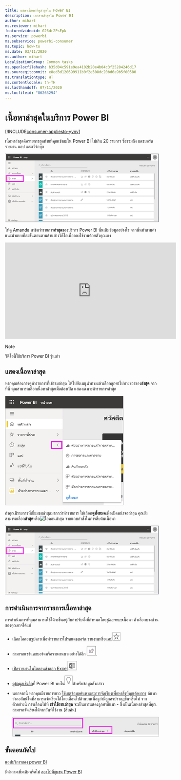 ```yaml
---
title: แสดงเนื้อหาที่ดูล่าสุดใน Power BI
description: เอกสารล่าสุดใน Power BI
author: mihart
ms.reviewer: mihart
featuredvideoid: G26dr2PsEpk
ms.service: powerbi
ms.subservice: powerbi-consumer
ms.topic: how-to
ms.date: 03/11/2020
ms.author: mihart
LocalizationGroup: Common tasks
ms.openlocfilehash: b35d04c591e9ea4102b20e4b04c3f25284246d17
ms.sourcegitcommit: e8ed3d120699911b0f2e508dc20bd6a9b5f00580
ms.translationtype: HT
ms.contentlocale: th-TH
ms.lasthandoff: 07/11/2020
ms.locfileid: "86263294"
---
```

# <a name="recent-content-in-the-power-bi-service"></a>เนื้อหา**ล่าสุด**ในบริการ Power BI

[!INCLUDE[consumer-appliesto-yyny](../includes/consumer-appliesto-yyny.md)]

เนื้อหาล่าสุดคือรายการสุดท้ายที่คุณเข้าชมใน Power BI ไม่เกิน 20 รายการ  ซึ่งรวมถึง แดชบอร์ด รายงาน แอป และเวิร์กบุ๊ก

![หน้าต่างเนื้อหาล่าสุด](./media/end-user-recent/power-bi-recent.png)

ให้ดู Amanda สาธิตว่ารายการ**ล่าสุด**ของบริการ Power BI นั้นเติมข้อมูลอย่างไร จากนั้นทำตามคำแนะนำแบบทีละขั้นตอนตามด้านล่างวิดีโอเพื่อลองใช้งานด้วยตัวคุณเอง

<iframe width="560" height="315" src="https://www.youtube.com/embed/G26dr2PsEpk" frameborder="0" allowfullscreen></iframe>

> [!NOTE]
> วิดีโอนี้ใช้บริการ Power BI รุ่นเก่า

## <a name="display-recent-content"></a>แสดงเนื้อหาล่าสุด
หากคุณต้องการดูห้ารายการที่เข้าชมล่าสุด ให้ไปยังเมนูนำทางแล้วเลือกลูกศรไปทางขวาของ**ล่าสุด**  จากที่นี่ คุณสามารถเลือกเนื้อหาล่าสุดเมื่อต้องเปิด แสดงเฉพาะห้ารายการล่าสุด

![เมนูลอยเนื้อหาล่าสุด](./media/end-user-recent/power-bi-recent-flyout.png)

ถ้าคุณมีรายการที่เยี่ยมชมล่าสุดมากกว่าห้ารายการ ให้เลือก**ดูทั้งหมด**เพื่อเปิดหน้าจอล่าสุด คุณยังสามารถเลือก**ล่าสุด**หรือ![ไอคอนล่าสุด](./media/end-user-recent/power-bi-icon.png) จากแถบคำสั่งในการสืบค้นเนื้อหา

![แสดงเนื้อหาล่าสุดทั้งหมด](./media/end-user-recent/power-bi-recent.png)

## <a name="actions-available-from-the-recent-content-list"></a>การดำเนินการจากรายการเนื้อหา**ล่าสุด**
การดำเนินการที่คุณสามารถใช้ได้จะขึ้นอยู่กับค่าปรับตั้งที่กำหนดโดย*ผู้ออกแบบ*เนื้อหา ตัวเลือกบางส่วนของคุณอาจได้แก่
* เลือกไอคอนรูปดาวเพื่อ[ทำรายการโปรดแดชบอร์ด รายงานหรือแอป](end-user-favorite.md)![ไอคอนรูปดาว](./media/end-user-shared-with-me/power-bi-star-icon.png)
* สามารถแชร์แดชบอร์ดหรือรายงานบางอย่างได้อีก  ![ไอคอนแชร์](./media/end-user-shared-with-me/power-bi-share-icon-new.png).
* [เปิดรายงานในไอคอนส่งออก Excel](end-user-export.md)![ไปยัง Excel](./media/end-user-shared-with-me/power-bi-excel.png) 
* [ดูข้อมูลเชิงลึก](end-user-insights.md)ที่ Power BI พบใน![ไอคอนข้อมูลเชิงลึก](./media/end-user-shared-with-me/power-bi-insights.png)สำหรับข้อมูลดังกล่าว
* นอกจากนี้ หากคุณมีรายการยาว [ใช้เขตข้อมูลค้นหาและการจัดเรียงเพื่อหาสิ่งที่คุณต้องการ](end-user-search-sort.md) ค้นหาว่าคอลัมน์ใดที่สามารถจัดเรียงได้โดยเลื่อนไปด้านบนเพื่อดูว่ามีลูกศรปรากฏขึ้นหรือไม่ จากตัวอย่างนี้ การเลื่อนไปที่ **เข้าใช้งานล่าสุด** จะเป็นการแสดงลูกศรขึ้นมา - ซึ่งเป็นเนื้อหาล่าสุดที่คุณสามารถจัดเรียงได้จากวันที่ใช้งาน (สืบค้น) 

    ![จัดเรียงเนื้อหาล่าสุดทั้งหมด](./media/end-user-recent/power-bi-recent-sort.png)


## <a name="next-steps"></a>ขั้นตอนถัดไป
[แอปบริการของ power BI](end-user-apps.md)

มีคำถามเพิ่มเติมหรือไม่ [ลองไปที่ชุมชน Power BI](https://community.powerbi.com/)

